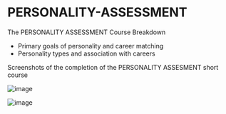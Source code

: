 # PERSONALITY-ASSESSMENT

The PERSONALITY ASSESSMENT Course Breakdown
* Primary goals of personality and career matching
* Personality types and association with careers  

Screenshots of the completion of the PERSONALITY ASSESMENT short course

![image](https://github.com/user-attachments/assets/6b18d263-8a74-4bfc-a8cc-818f65fdffeb)

![image](https://github.com/user-attachments/assets/db1624c4-ec2f-4a91-8ce4-2a194648f247)
